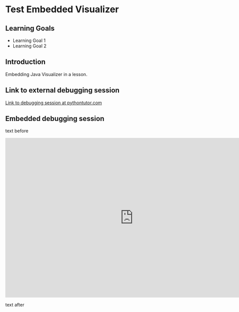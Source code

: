 # Test Embedded Visualizer

## Learning Goals

- Learning Goal 1
- Learning Goal 2

## Introduction

Embedding Java Visualizer in a lesson.

## Link to external debugging session

[Link to debugging session at pythontutor.com](https://pythontutor.com/visualize.html#code=public%20class%20StringUtility%20%7B%0A%20%20public%20static%20boolean%20containsVowel%28String%20str%29%20%7B%0A%20%20%20%20String%20vowels%20%3D%20%22aeiou%22%3B%0A%20%20%20%20for%20%28char%20c%20%3A%20str.toLowerCase%28%29.toCharArray%28%29%29%20%7B%0A%20%20%20%20%20%20%20%20for%20%28char%20v%20%3A%20vowels.toCharArray%28%29%29%20%7B%0A%20%20%20%20%20%20%20%20%20%20%20%20if%20%28c%20%3D%3D%20v%29%20%7B%0A%20%20%20%20%20%20%20%20%20%20%20%20%20%20%20%20return%20true%3B%0A%20%20%20%20%20%20%20%20%20%20%20%20%7D%0A%20%20%20%20%20%20%20%20%7D%0A%20%20%20%20%7D%0A%20%20%20%20return%20false%3B%0A%20%20%7D%0A%20%20%0A%20%20public%20static%20void%20main%28String%5B%5D%20args%29%7B%0A%20%20%20%20System.out.println%28StringUtility.containsVowel%28%22HELLO%22%29%29%3B%20%20//true%0A%20%20%7D%0A%7D&cumulative=false&heapPrimitives=true&mode=edit&origin=opt-frontend.js&py=java&rawInputLstJSON=%5B%5D&textReferences=false)

## Embedded debugging session

text before

<iframe width="800" height="500" frameborder="0" src="https://pythontutor.com/iframe-embed.html#code=public%20class%20StringUtility%20%7B%0A%20%20public%20static%20boolean%20containsVowel%28String%20str%29%20%7B%0A%20%20%20%20String%20vowels%20%3D%20%22aeiou%22%3B%0A%20%20%20%20for%20%28char%20c%20%3A%20str.toLowerCase%28%29.toCharArray%28%29%29%20%7B%0A%20%20%20%20%20%20%20%20for%20%28char%20v%20%3A%20vowels.toCharArray%28%29%29%20%7B%0A%20%20%20%20%20%20%20%20%20%20%20%20if%20%28c%20%3D%3D%20v%29%20%7B%0A%20%20%20%20%20%20%20%20%20%20%20%20%20%20%20%20return%20true%3B%0A%20%20%20%20%20%20%20%20%20%20%20%20%7D%0A%20%20%20%20%20%20%20%20%7D%0A%20%20%20%20%7D%0A%20%20%20%20return%20false%3B%0A%20%20%7D%0A%20%20%0A%20%20public%20static%20void%20main%28String%5B%5D%20args%29%7B%0A%20%20%20%20System.out.println%28StringUtility.containsVowel%28%22HELLO%22%29%29%3B%20%20//true%0A%20%20%7D%0A%7D&codeDivHeight=400&codeDivWidth=350&cumulative=false&curInstr=0&heapPrimitives=true&origin=opt-frontend.js&py=java&rawInputLstJSON=%5B%5D&textReferences=false"> </iframe>


text after
